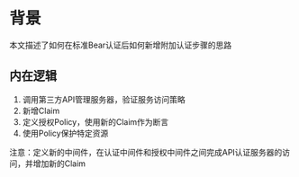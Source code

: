 # 背景
本文描述了如何在标准Bear认证后如何新增附加认证步骤的思路

## 内在逻辑
1. 调用第三方API管理服务器，验证服务访问策略
2. 新增Claim
3. 定义授权Policy，使用新的Claim作为断言
4. 使用Policy保护特定资源

注意：定义新的中间件，在认证中间件和授权中间件之间完成API认证服务器的访问，并增加新的Claim
